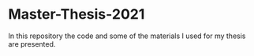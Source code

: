 # Master-Thesis-2021

In this repository the code and some of the materials I used for my thesis are presented.

